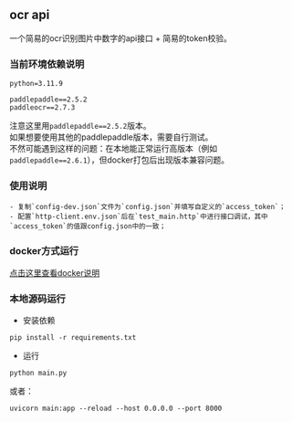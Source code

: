 ## ocr api
一个简易的ocr识别图片中数字的api接口 + 简易的token校验。

### 当前环境依赖说明

```text
python=3.11.9

paddlepaddle==2.5.2
paddleocr==2.7.3
```

注意这里用`paddlepaddle==2.5.2`版本。<br>
如果想要使用其他的paddlepaddle版本，需要自行测试。<br>
不然可能遇到这样的问题：在本地能正常运行高版本（例如`paddlepaddle==2.6.1`），但docker打包后出现版本兼容问题。


### 使用说明

    - 复制`config-dev.json`文件为`config.json`并填写自定义的`access_token`；
    - 配置`http-client.env.json`后在`test_main.http`中进行接口调试，其中`access_token`的值跟config.json中的一致；

### docker方式运行

[点击这里查看docker说明](docker/README.md)


### 本地源码运行

- 安装依赖
```shell
pip install -r requirements.txt
```

- 运行

```shell
python main.py
```

或者：

```shell
uvicorn main:app --reload --host 0.0.0.0 --port 8000
```